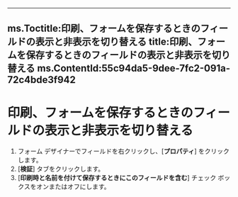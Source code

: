 

---
ms.Toctitle:印刷、フォームを保存するときのフィールドの表示と非表示を切り替える
title:印刷、フォームを保存するときのフィールドの表示と非表示を切り替える
ms.ContentId:55c94da5-9dee-7fc2-091a-72c4bde3f942
---
# 印刷、フォームを保存するときのフィールドの表示と非表示を切り替える





1. フォーム デザイナーでフィールドを右クリックし、[**プロパティ**] をクリックします。
2. [**検証**] タブをクリックします。
3. [**印刷時と名前を付けて保存するときにこのフィールドを含む**] チェック ボックスをオンまたはオフにします。


